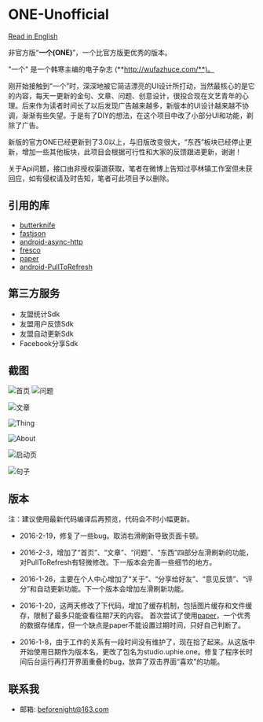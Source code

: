 # ONE-Unofficial

[Read in English](https://beforenight.win/wiki/ONE-Unofficial)

非官方版“**一个(ONE)**”，一个比官方版更优秀的版本。

"一个" 是一个韩寒主编的电子杂志 (**http://wufazhuce.com/**)。

刚开始接触到“一个”时，深深地被它简洁漂亮的UI设计所打动，当然最核心的是它的内容，每天一更新的金句、文章、问题、创意设计，很投合现在文艺青年的心理。后来作为读者时间长了以后发现广告越来越多，新版本的UI设计越来越不协调，渐渐有些失望。于是有了DIY的想法，在这个项目中改了小部分UI和功能，剃除了广告。

新版的官方ONE已经更新到了3.0以上，与旧版改变很大，“东西”板块已经停止更新，增加一些其他板块，此项目会根据可行性和大家的反馈跟进更新，谢谢！

关于Api问题，接口由非授权渠道获取，笔者在微博上告知过亭林镇工作室但未获回应，如有侵权请及时告知，笔者可此项目予以删除。

引用的库
----------
 * [butterknife](https://github.com/JakeWharton/butterknife)
 * [fastjson](https://github.com/alibaba/fastjson)
 * [android-async-http](https://github.com/loopj/android-async-http)
 * [fresco](https://github.com/facebook/fresco)
 * [paper](https://github.com/pilgr/Paper)
 * [android-PullToRefresh](https://github.com/chrisbanes/Android-PullToRefresh)

第三方服务
-----------
* 友盟统计Sdk
* 友盟用户反馈Sdk
* 友盟自动更新Sdk
* Facebook分享Sdk
  
截图
-----------
![首页](http://upload-images.jianshu.io/upload_images/701621-8a579d749bae1f68.png?imageMogr2/auto-orient/strip%7CimageView2/2/w/1240)
![问题](http://upload-images.jianshu.io/upload_images/701621-643b15d759778233.png?imageMogr2/auto-orient/strip%7CimageView2/2/w/1240)

![文章](http://upload-images.jianshu.io/upload_images/701621-d82a16bd2a956c53.png?imageMogr2/auto-orient/strip%7CimageView2/2/w/1240)

![Thing](http://upload-images.jianshu.io/upload_images/701621-925b2e8cdcc423b1.png?imageMogr2/auto-orient/strip%7CimageView2/2/w/1240)

![About](http://upload-images.jianshu.io/upload_images/701621-fe12bc0e3b44afc5.png?imageMogr2/auto-orient/strip%7CimageView2/2/w/1240)

![启动页](http://upload-images.jianshu.io/upload_images/701621-3fe3eb1219c5f6f3.png?imageMogr2/auto-orient/strip%7CimageView2/2/w/1240)

![句子](http://upload-images.jianshu.io/upload_images/701621-7ddeb1ca9e99c5f8.png?imageMogr2/auto-orient/strip%7CimageView2/2/w/1240)

版本
----------
注：建议使用最新代码编译后再预览，代码会不时小幅更新。

*  2016-2-19，修复了一些bug。取消右滑刷新导致页面卡顿。

*  2016-2-3，增加了“首页”、“文章”、“问题”、“东西”四部分左滑刷新的功能，对PullToRefresh有轻微修改。下一版本会完善一些细节的地方。

*  2016-1-26，主要在个人中心增加了“关于”、“分享给好友”、“意见反馈”、“评分”和自动更新功能。下一个版本会增加左滑刷新功能。

*  2016-1-20，这两天修改了下代码，增加了缓存机制，包括图片缓存和文件缓存，限制了最多只能查看往期7天的内容。
首次尝试了使用[paper](https://github.com/pilgr/Paper)，一个优秀的数据存储库，但一个缺点是paper不能设置过期时间，只好自己判断了。

* 2016-1-8，由于工作的关系有一段时间没有维护了，现在拾了起来。从这版中开始使用日期作为版本名，更改了包名为studio.uphie.one。修复了程序长时间后台运行再打开界面重叠的bug，放弃了双击界面“喜欢”的功能。

联系我
------------
* 邮箱: beforenight@163.com

